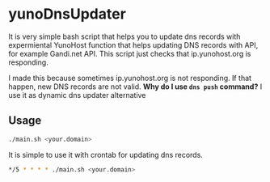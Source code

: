 # yunoDnsUpdater

It is very simple bash script that helps you to update dns records with expermiental YunoHost function that helps updating DNS records with API, for example Gandi.net API. This script just checks that ip.yunohost.org is responding. 

I made this because sometimes ip.yunohost.org is not responding. If that happen, new DNS records are not valid. 
**Why do I use `dns push` command?** I use it as dynamic dns updater alternative

## Usage

```bash
./main.sh <your.domain>
```

It is simple to use it with crontab for updating dns records. 

```bash
*/5 * * * * ./main.sh <your.domain>
```
